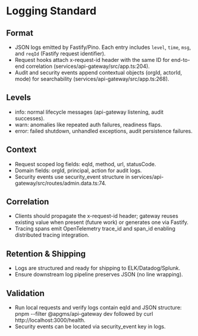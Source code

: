 # Logging Standard

## Format
- JSON logs emitted by Fastify/Pino. Each entry includes `level`, `time`, `msg`, and `reqId` (Fastify request identifier).
- Request hooks attach x-request-id header with the same ID for end-to-end correlation (services/api-gateway/src/app.ts:204).
- Audit and security events append contextual objects (orgId, actorId, mode) for searchability (services/api-gateway/src/app.ts:268).

## Levels
- info: normal lifecycle messages (api-gateway listening, audit successes).
- warn: anomalies like repeated auth failures, readiness flaps.
- error: failed shutdown, unhandled exceptions, audit persistence failures.

## Context
- Request scoped log fields: 
eqId, method, url, statusCode.
- Domain fields: orgId, principal, action for audit logs.
- Security events use security_event structure in services/api-gateway/src/routes/admin.data.ts:74.

## Correlation
- Clients should propagate the x-request-id header; gateway reuses existing value when present (future work) or generates one via Fastify.
- Tracing spans emit OpenTelemetry trace_id and span_id enabling distributed tracing integration.

## Retention & Shipping
- Logs are structured and ready for shipping to ELK/Datadog/Splunk.
- Ensure downstream log pipeline preserves JSON (no line wrapping).

## Validation
- Run local requests and verify logs contain 
eqId and JSON structure: pnpm --filter @apgms/api-gateway dev followed by curl http://localhost:3000/health.
- Security events can be located via security_event key in logs.















